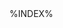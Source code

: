 <!--Mettre ici une phrase d'introduction présentant l'index et ses catégories. Par exemple : Cet index rassemble l'ensemble des personnes et des chaînes YouTube citées dans cet ouvrage.-->


<div>%INDEX%</div>
